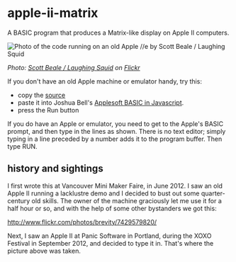 # apple-ii-matrix

A BASIC program that produces a Matrix-like display on Apple II computers.

![Photo of the code running on an old Apple //e by Scott Beale / Laughing Squid](http://farm9.staticflickr.com/8174/8047518696_521261169f.jpg)

_Photo: [Scott Beale / Laughing Squid](http://laughingsquid.com/) on [Flickr](http://www.flickr.com/photos/laughingsquid/8047518696/)_ 

If you don't have an old Apple machine or emulator handy, try this:
- copy the [source](https://raw.githubusercontent.com/neilk/apple-ii-matrix/master/MATRIX)
- paste it into Joshua Bell's
[Applesoft BASIC in Javascript](http://www.calormen.com/applesoft/).
- press the Run button

If you do have an Apple or emulator, you need to get to the Apple's BASIC prompt, and then
type in the lines as shown. There is no text editor; simply typing in a line preceded by a number
adds it to the program buffer. Then type RUN.

## history and sightings

I first wrote this at Vancouver Mini Maker Faire, in June 2012. I saw an old Apple II running a lacklustre demo and I decided
to bust out some quarter-century old skills. The owner of the machine graciously let me use it for a half hour or so, and
with the help of some other bystanders we got this:

http://www.flickr.com/photos/brevity/7429579820/

Next, I saw an Apple II at Panic Software in Portland, during the XOXO Festival in September 2012, and decided to 
type it in. That's where the picture above was taken. 

